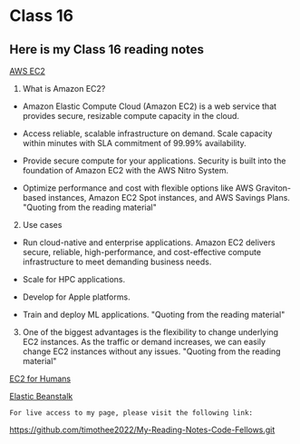 # Class 16

## Here is my Class 16 reading notes

[AWS EC2](https://aws.amazon.com/ec2/)

1. What is Amazon EC2?

* Amazon Elastic Compute Cloud (Amazon EC2) is a web service that provides secure, resizable compute capacity in the cloud.

* Access reliable, scalable infrastructure on demand. Scale capacity within minutes with SLA commitment of 99.99% availability.

* Provide secure compute for your applications. Security is built into the foundation of Amazon EC2 with the AWS Nitro System.
 
* Optimize performance and cost with flexible options like AWS Graviton-based instances, Amazon EC2 Spot instances, and AWS Savings Plans.
"Quoting from the reading material"

2. Use cases

* Run cloud-native and enterprise applications. Amazon EC2 delivers secure, reliable, high-performance, and cost-effective compute infrastructure to meet demanding business needs.

* Scale for HPC applications. 

* Develop for Apple platforms.

* Train and deploy ML applications.
"Quoting from the reading material"

3. One of the biggest advantages is the flexibility to change underlying EC2 instances. As the traffic or demand increases, we can easily change EC2 instances without any issues.
"Quoting from the reading material"


[EC2 for Humans](https://www.youtube.com/watch?v=lZMkgOMYYIg)

[Elastic Beanstalk](https://www.youtube.com/watch?v=SrwxAScdyT0)




    For live access to my page, please visit the following link:
<https://github.com/timothee2022/My-Reading-Notes-Code-Fellows.git>